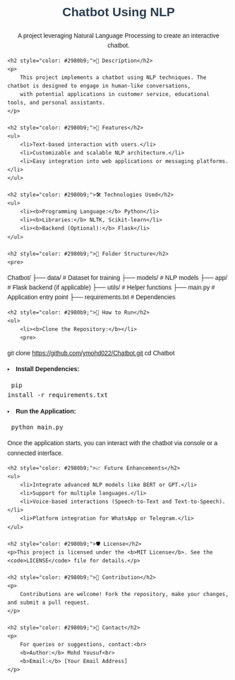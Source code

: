 <!DOCTYPE html>
<html>
<head>
    <title>Chatbot Using NLP</title>
</head>
<body style="font-family: Arial, sans-serif; line-height: 1.6;">
    <h1 style="text-align: center; color: #2c3e50;">Chatbot Using NLP</h1>
    <p style="text-align: center;">A project leveraging Natural Language Processing to create an interactive chatbot.</p>
    
    <h2 style="color: #2980b9;">📄 Description</h2>
    <p>
        This project implements a chatbot using NLP techniques. The chatbot is designed to engage in human-like conversations,
        with potential applications in customer service, educational tools, and personal assistants.
    </p>
    
    <h2 style="color: #2980b9;">🌟 Features</h2>
    <ul>
        <li>Text-based interaction with users.</li>
        <li>Customizable and scalable NLP architecture.</li>
        <li>Easy integration into web applications or messaging platforms.</li>
    </ul>
    
    <h2 style="color: #2980b9;">🛠️ Technologies Used</h2>
    <ul>
        <li><b>Programming Language:</b> Python</li>
        <li><b>Libraries:</b> NLTK, Scikit-learn</li>
        <li><b>Backend (Optional):</b> Flask</li>
    </ul>
    
    <h2 style="color: #2980b9;">📂 Folder Structure</h2>
    <pre>
Chatbot/
├── data/              # Dataset for training
├── models/            # NLP models
├── app/               # Flask backend (if applicable)
├── utils/             # Helper functions
├── main.py            # Application entry point
├── requirements.txt   # Dependencies
    </pre>
    
    <h2 style="color: #2980b9;">🚀 How to Run</h2>
    <ol>
        <li><b>Clone the Repository:</b></li>
        <pre>
git clone https://github.com/ymohd022/Chatbot.git
cd Chatbot
        </pre>
        <li><b>Install Dependencies:</b></li>
        <pre>
pip install -r requirements.txt
        </pre>
        <li><b>Run the Application:</b></li>
        <pre>
python main.py
        </pre>
    </ol>
    <p>Once the application starts, you can interact with the chatbot via console or a connected interface.</p>
    
    <h2 style="color: #2980b9;">📈 Future Enhancements</h2>
    <ul>
        <li>Integrate advanced NLP models like BERT or GPT.</li>
        <li>Support for multiple languages.</li>
        <li>Voice-based interactions (Speech-to-Text and Text-to-Speech).</li>
        <li>Platform integration for WhatsApp or Telegram.</li>
    </ul>
    
    <h2 style="color: #2980b9;">🛡️ License</h2>
    <p>This project is licensed under the <b>MIT License</b>. See the <code>LICENSE</code> file for details.</p>
    
    <h2 style="color: #2980b9;">🤝 Contribution</h2>
    <p>
        Contributions are welcome! Fork the repository, make your changes, and submit a pull request.
    </p>
    
    <h2 style="color: #2980b9;">📨 Contact</h2>
    <p>
        For queries or suggestions, contact:<br>
        <b>Author:</b> Mohd Yousuf<br>
        <b>Email:</b> [Your Email Address]
    </p>
</body>
</html>

